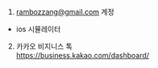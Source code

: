 

1. rambozzang@gmail.com 계정
  - ios 시뮬레이터


2. 카카오 비지니스 톡  
  https://business.kakao.com/dashboard/